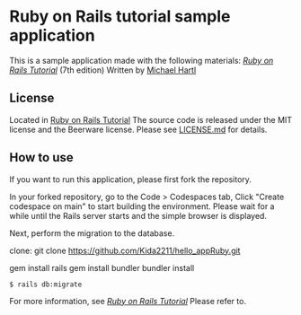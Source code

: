 # Ruby on Rails tutorial sample application

This is a sample application made with the following materials:
[*Ruby on Rails Tutorial*](https://railstutorial.jp/)
(7th edition)
Written by [Michael Hartl](https://www.michaelhartl.com/)

## License

Located in [Ruby on Rails Tutorial](https://railstutorial.jp/)
The source code is released under the MIT license and the Beerware license.
Please see [LICENSE.md](LICENSE.md) for details.

## How to use

If you want to run this application, please first fork the repository.

In your forked repository, go to the Code > Codespaces tab,
Click "Create codespace on main" to start building the environment.
Please wait for a while until the Rails server starts and the simple browser is displayed.

Next, perform the migration to the database.

clone: 
git clone https://github.com/Kida2211/hello_appRuby.git

gem install rails
gem install bundler
bundler install

````
$ rails db:migrate
````



For more information, see [*Ruby on Rails Tutorial*](https://railstutorial.jp/)
Please refer to.
